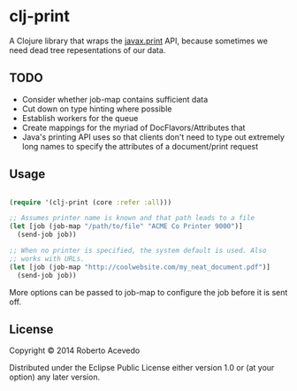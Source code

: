 clj-print
=======

A Clojure library that wraps the [javax.print](http://docs.oracle.com/javase/7/docs/api/javax/print/package-summary.html) API, because sometimes we
need dead tree repesentations of our data.

## TODO
- Consider whether job-map contains sufficient data
- Cut down on type hinting where possible
- Establish workers for the queue
- Create mappings for the myriad of DocFlavors/Attributes that
- Java's printing API uses so that clients don't need to type out
  extremely long names to specify the attributes of a document/print request

## Usage

``` clojure

(require '(clj-print (core :refer :all)))

;; Assumes printer name is known and that path leads to a file
(let [job (job-map "/path/to/file" "ACME Co Printer 9000")]
  (send-job job))

;; When no printer is specified, the system default is used. Also
;; works with URLs.
(let [job (job-map "http://coolwebsite.com/my_neat_document.pdf")]
  (send-job job))

```

More options can be passed to job-map to configure the job before it
is sent off.

## License

Copyright © 2014 Roberto Acevedo

Distributed under the Eclipse Public License either version 1.0 or (at
your option) any later version.
